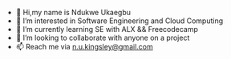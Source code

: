- 👋 Hi,my name is Ndukwe Ukaegbu
- 👀 I’m interested in Software Engineering and Cloud Computing
- 🌱 I’m currently learning SE with ALX && Freecodecamp
- 💞️ I’m looking to collaborate with anyone on a project
- 📫 Reach me via n.u.kingsley@gmail.com

<!---
iamukn/iamukn is a ✨ special ✨ repository because its `README.md` (this file) appears on your GitHub profile.
You can click the Preview link to take a look at your changes.
--->
